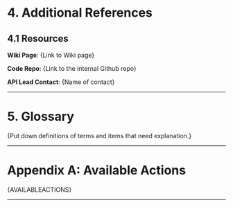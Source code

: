 # 4. Additional References

## 4.1 Resources

**Wiki Page**: {Link to Wiki page}

**Code Repo**:  {Link to the internal Github repo}

**API Lead Contact**: {Name of contact}

---

# 5. Glossary

{Put down definitions of terms and items that need explanation.}

---

# Appendix A: Available Actions <a id="available_action">

{AVAILABLEACTIONS}

---

